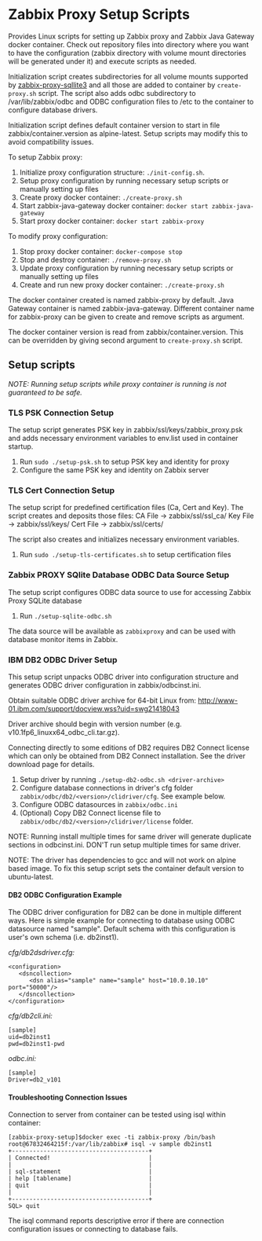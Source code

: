 # Zabbix Proxy Setup Scripts

Provides Linux scripts for setting up Zabbix proxy and Zabbix Java Gateway docker container. Check out
repository files into directory where you want to have the configuration
(zabbix directory with volume mount directories will be generated under it) and
execute scripts as needed.

Initialization script creates subdirectories for all volume mounts supported by
[zabbix-proxy-sqllite3](https://hub.docker.com/r/zabbix/zabbix-proxy-sqlite3/)
and all those are added to container by `create-proxy.sh` script. The script
also adds odbc subdirectory to /var/lib/zabbix/odbc and ODBC configuration
files to /etc to the container to configure database drivers.

Initialization script defines default container version to start in file
zabbix/container.version as alpine-latest. Setup scripts may modify this to
avoid compatibility issues.

To setup Zabbix proxy:

1. Initialize proxy configuration structure: `./init-config.sh`.
2. Setup proxy configuration by running necessary setup scripts or manually setting up files
3. Create proxy docker container: `./create-proxy.sh`
4. Start zabbix-java-gateway docker container: `docker start zabbix-java-gateway`
5. Start proxy docker container: `docker start zabbix-proxy`

To modify proxy configuration:

1. Stop proxy docker container: `docker-compose stop`
2. Stop and destroy container: `./remove-proxy.sh`
3. Update proxy configuration by running necessary setup scripts or manually setting up files
4. Create and run new proxy docker container: `./create-proxy.sh`

The docker container created is named zabbix-proxy by default. Java Gateway container is
named zabbix-java-gateway.
Different container name for zabbix-proxy can be given to create and remove scripts as argument.

The docker container version is read from zabbix/container.version. This can be
overridden by giving second argument to `create-proxy.sh` script.

## Setup scripts

*NOTE: Running setup scripts while proxy container is running is not guaranteed to be safe.*

### TLS PSK Connection Setup

The setup script generates PSK key in zabbix/ssl/keys/zabbix_proxy.psk and adds
necessary environment variables to env.list used in container startup.

1. Run `sudo ./setup-psk.sh` to setup PSK key and identity for proxy
2. Configure the same PSK key and identity on Zabbix server

### TLS Cert Connection Setup
The setup script for predefined certification files (Ca, Cert and Key).
The script creates and deposits those files:
CA File -> zabbix/ssl/ssl_ca/
Key File -> zabbix/ssl/keys/
Cert File -> zabbix/ssl/certs/

The script also creates and initializes necessary environment variables.

1. Run `sudo ./setup-tls-certificates.sh` to setup certification files

### Zabbix PROXY SQlite Database ODBC Data Source Setup

The setup script configures ODBC data source to use for accessing Zabbix Proxy SQLite database

1. Run `./setup-sqlite-odbc.sh`

The data source will be available as `zabbixproxy` and can be used with database monitor items in Zabbix.

### IBM DB2 ODBC Driver Setup

This setup script unpacks ODBC driver into configuration structure and generates
ODBC driver configuration in zabbix/odbcinst.ini.

Obtain suitable ODBC driver archive for 64-bit Linux from: http://www-01.ibm.com/support/docview.wss?uid=swg21418043

Driver archive should begin with version number (e.g. v10.1fp6_linuxx64_odbc_cli.tar.gz).

Connecting directly to some editions of DB2 requires DB2 Connect license which
can only be obtained from DB2 Connect installation. See the driver download page
for details.

1. Setup driver by running `./setup-db2-odbc.sh <driver-archive>`
2. Configure database connections in driver's cfg folder `zabbix/odbc/db2/<version>/clidriver/cfg`. See example below.
3. Configure ODBC datasources in `zabbix/odbc.ini`
4. (Optional) Copy DB2 Connect license file to `zabbix/odbc/db2/<version>/clidriver/license` folder.

NOTE: Running install multiple times for same driver will generate duplicate
sections in odbcinst.ini. DON'T run setup multiple times for same driver.

NOTE: The driver has dependencies to gcc and will not work on alpine based
image. To fix this setup script sets the container default version to
ubuntu-latest.

#### DB2 ODBC Configuration Example

The ODBC driver configuration for DB2 can be done in multiple different ways. Here
is simple example for connecting to database using ODBC datasource named "sample".
Default schema with this configuration is user's own schema (i.e. db2inst1).

*cfg/db2dsdriver.cfg:*

```
<configuration>
   <dsncollection>
      <dsn alias="sample" name="sample" host="10.0.10.10" port="50000"/>
   </dsncollection>
</configuration>
```

*cfg/db2cli.ini:*

```
[sample]
uid=db2inst1
pwd=db2inst1-pwd
```

*odbc.ini:*

```
[sample]
Driver=db2_v101
```

#### Troubleshooting Connection Issues

Connection to server from container can be tested using isql within container:

```
[zabbix-proxy-setup]$docker exec -ti zabbix-proxy /bin/bash
root@67832464215f:/var/lib/zabbix# isql -v sample db2inst1
+---------------------------------------+
| Connected!                            |
|                                       |
| sql-statement                         |
| help [tablename]                      |
| quit                                  |
|                                       |
+---------------------------------------+
SQL> quit
```

The isql command reports descriptive error if there are connection configuration
issues or connecting to database fails.

